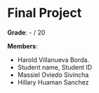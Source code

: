 # Final Project

**Grade**: - / 20

**Members**:

- Harold Villanueva Borda. 
- Student name, Student ID
- Massiel Oviedo Sivincha
- Hillary Huaman Sanchez


